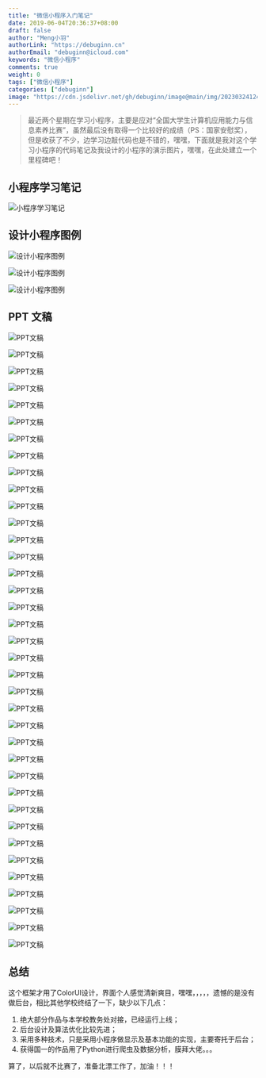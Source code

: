 ```yaml
---
title: "微信小程序入门笔记"
date: 2019-06-04T20:36:37+08:00
draft: false
author: "Meng小羽"
authorLink: "https://debuginn.cn"
authorEmail: "debuginn@icloud.com"
keywords: "微信小程序"
comments: true
weight: 0
tags: ["微信小程序"]
categories: ["debuginn"]
image: "https://cdn.jsdelivr.net/gh/debuginn/image@main/img/202303241244369.jpg"
---
```


> 最近两个星期在学习小程序，主要是应对“全国大学生计算机应用能力与信息素养比赛”，虽然最后没有取得一个比较好的成绩（PS：国家安慰奖），但是收获了不少，边学习边敲代码也是不错的，嘿嘿，下面就是我对这个学习小程序的代码笔记及我设计的小程序的演示图片，嘿嘿，在此处建立一个里程碑吧！

## 小程序学习笔记

![小程序学习笔记](https://cdn.jsdelivr.net/gh/debuginn/image@main/img/202303241245588.png)

## 设计小程序图例

![设计小程序图例](https://cdn.jsdelivr.net/gh/debuginn/image@main/img/202303241245667.png)

![设计小程序图例](https://cdn.jsdelivr.net/gh/debuginn/image@main/img/202303241246567.png)

![设计小程序图例](https://cdn.jsdelivr.net/gh/debuginn/image@main/img/202303241246058.png)

## PPT 文稿

![PPT文稿](https://cdn.jsdelivr.net/gh/debuginn/image@main/img/202303241247487.jpg)

![PPT文稿](https://cdn.jsdelivr.net/gh/debuginn/image@main/img/202303241247242.jpg)

![PPT文稿](https://cdn.jsdelivr.net/gh/debuginn/image@main/img/202303241248773.jpg)

![PPT文稿](https://cdn.jsdelivr.net/gh/debuginn/image@main/img/202303241248524.jpg)

![PPT文稿](https://cdn.jsdelivr.net/gh/debuginn/image@main/img/202303241248347.jpg)

![PPT文稿](https://cdn.jsdelivr.net/gh/debuginn/image@main/img/202303241249125.jpg)

![PPT文稿](https://cdn.jsdelivr.net/gh/debuginn/image@main/img/202303241249763.jpg)

![PPT文稿](https://cdn.jsdelivr.net/gh/debuginn/image@main/img/202303241249463.jpg)

![PPT文稿](https://cdn.jsdelivr.net/gh/debuginn/image@main/img/202303241250103.jpg)

![PPT文稿](https://cdn.jsdelivr.net/gh/debuginn/image@main/img/202303241250804.jpg)

![PPT文稿](https://cdn.jsdelivr.net/gh/debuginn/image@main/img/202303241250283.jpg)

![PPT文稿](https://cdn.jsdelivr.net/gh/debuginn/image@main/img/202303241250987.jpg)

![PPT文稿](https://cdn.jsdelivr.net/gh/debuginn/image@main/img/202303241251928.jpg)

![PPT文稿](https://cdn.jsdelivr.net/gh/debuginn/image@main/img/202303241251241.jpg)

![PPT文稿](https://cdn.jsdelivr.net/gh/debuginn/image@main/img/202303241252101.jpg)

![PPT文稿](https://cdn.jsdelivr.net/gh/debuginn/image@main/img/202303241253383.jpg)

![PPT文稿](https://cdn.jsdelivr.net/gh/debuginn/image@main/img/202303241253374.jpg)

![PPT文稿](https://cdn.jsdelivr.net/gh/debuginn/image@main/img/202303241253786.jpg)

![PPT文稿](https://cdn.jsdelivr.net/gh/debuginn/image@main/img/202303241253113.jpg)

![PPT文稿](https://cdn.jsdelivr.net/gh/debuginn/image@main/img/202303241254101.jpg)

![PPT文稿](https://cdn.jsdelivr.net/gh/debuginn/image@main/img/202303241254296.jpg)

![PPT文稿](https://cdn.jsdelivr.net/gh/debuginn/image@main/img/202303241254531.jpg)

![PPT文稿](https://cdn.jsdelivr.net/gh/debuginn/image@main/img/202303241255333.jpg)

![PPT文稿](https://cdn.jsdelivr.net/gh/debuginn/image@main/img/202303241256859.jpg)

![PPT文稿](https://cdn.jsdelivr.net/gh/debuginn/image@main/img/202303241256172.jpg)

![PPT文稿](https://cdn.jsdelivr.net/gh/debuginn/image@main/img/202303241256172.jpg)

![PPT文稿](https://cdn.jsdelivr.net/gh/debuginn/image@main/img/202303241256389.jpg)

![PPT文稿](https://cdn.jsdelivr.net/gh/debuginn/image@main/img/202303241256719.jpg)

![PPT文稿](https://cdn.jsdelivr.net/gh/debuginn/image@main/img/202303241256347.jpg)

![PPT文稿](https://cdn.jsdelivr.net/gh/debuginn/image@main/img/202303241256380.jpg)

![PPT文稿](https://cdn.jsdelivr.net/gh/debuginn/image@main/img/202303241256978.jpg)

![PPT文稿](https://cdn.jsdelivr.net/gh/debuginn/image@main/img/202303241256892.jpg)

![PPT文稿](https://cdn.jsdelivr.net/gh/debuginn/image@main/img/202303241257014.jpg)

![PPT文稿](https://cdn.jsdelivr.net/gh/debuginn/image@main/img/202303241257796.jpg)

![PPT文稿](https://cdn.jsdelivr.net/gh/debuginn/image@main/img/202303241257727.jpg)

![PPT文稿](https://cdn.jsdelivr.net/gh/debuginn/image@main/img/202303241257343.jpg)

![PPT文稿](https://cdn.jsdelivr.net/gh/debuginn/image@main/img/202303241257384.jpg)

## 总结

这个框架才用了ColorUI设计，界面个人感觉清新爽目，嘿嘿，，，，，遗憾的是没有做后台，相比其他学校终结了一下，缺少以下几点：

1. 绝大部分作品与本学校教务处对接，已经运行上线； 
2. 后台设计及算法优化比较先进； 
3. 采用多种技术，只是采用小程序做显示及基本功能的实现，主要寄托于后台； 
4. 获得国一的作品用了Python进行爬虫及数据分析，膜拜大佬。。。

算了，以后就不比赛了，准备北漂工作了，加油！！！